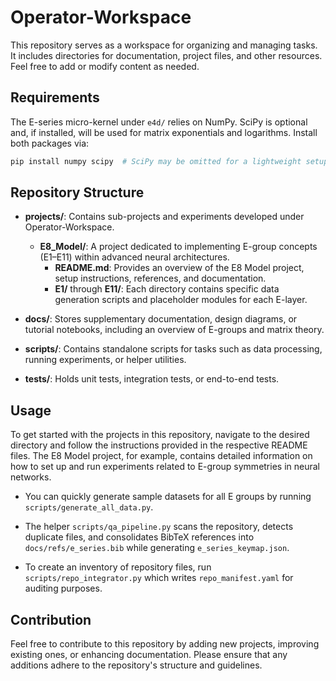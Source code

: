 # Operator-Workspace

This repository serves as a workspace for organizing and managing tasks. It includes directories for documentation, project files, and other resources. Feel free to add or modify content as needed.

## Requirements

The E-series micro-kernel under `e4d/` relies on NumPy. SciPy is optional and, if
installed, will be used for matrix exponentials and logarithms. Install both
packages via:

```bash
pip install numpy scipy  # SciPy may be omitted for a lightweight setup
```

## Repository Structure

- **projects/**: Contains sub-projects and experiments developed under Operator-Workspace.
  - **E8_Model/**: A project dedicated to implementing E-group concepts (E1–E11) within advanced neural architectures.
    - **README.md**: Provides an overview of the E8 Model project, setup instructions, references, and documentation.
    - **E1/** through **E11/**: Each directory contains specific data generation scripts and placeholder modules for each E-layer.

- **docs/**: Stores supplementary documentation, design diagrams, or tutorial notebooks, including an overview of E-groups and matrix theory.
- **scripts/**: Contains standalone scripts for tasks such as data processing, running experiments, or helper utilities.
- **tests/**: Holds unit tests, integration tests, or end-to-end tests.

## Usage

To get started with the projects in this repository, navigate to the desired directory and follow the instructions provided in the respective README files. The E8 Model project, for example, contains detailed information on how to set up and run experiments related to E-group symmetries in neural networks.
- You can quickly generate sample datasets for all E groups by running `scripts/generate_all_data.py`.

 - The helper `scripts/qa_pipeline.py` scans the repository, detects duplicate files, and consolidates BibTeX references into `docs/refs/e_series.bib` while generating `e_series_keymap.json`.

- To create an inventory of repository files, run `scripts/repo_integrator.py` which
  writes `repo_manifest.yaml` for auditing purposes.


## Contribution

Feel free to contribute to this repository by adding new projects, improving existing ones, or enhancing documentation. Please ensure that any additions adhere to the repository's structure and guidelines.
